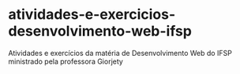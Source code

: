 # atividades-e-exercicios-desenvolvimento-web-ifsp
Atividades e exercícios da matéria de Desenvolvimento Web do IFSP ministrado pela professora Giorjety
